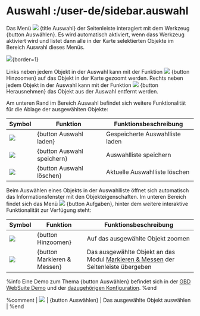 # Auswahl :/user-de/sidebar.auswahl

Das Menü ![](gbd-icon-auswahl-01.svg) {title Auswahl} der Seitenleiste interagiert mit dem Werkzeug {button Auswählen}. Es wird automatisch aktiviert, wenn dass Werkzeug aktiviert wird und listet dann alle in der Karte selektierten Objekte im Bereich Auswahl dieses Menüs. 

![](auswahl.png){border=1}

Links neben jedem Objekt in der Auswahl kann mit der Funktion ![](sharp-center_focus_weak-24px.svg) {button Hinzoomen} auf das Objekt in der Karte gezoomt werden. Rechts neben jedem Objekt in der Auswahl kann mit der Funktion ![](sharp-remove_circle_outline-24px.svg) {button Herausnehmen} das Objekt aus der Auswahl entfernt werden.

Am unteren Rand im Bereich Auswahl befindet sich weitere Funktionalität für die Ablage der ausgewählten Objekte:

| Symbol                                | Funktion                	| Funktionsbeschreibung                         |
|---------------------------------------|-------------------------------|-----------------------------------------------|
| ![](ic_folder_open_24px.svg)		| {button Auswahl laden}	| Gespeicherte Auswahlliste laden 		|
| ![](sharp-save-24px.svg)        	| {button Auswahl speichern}	| Auswahlliste speichern     			|
| ![](sharp-delete_forever-24px.svg)   	| {button Auswahl löschen}	| Aktuelle Auswahlliste löschen			|


Beim Auswählen eines Objekts in der Auswahlliste öffnet sich automatisch das Informationsfenster mit den Objekteigenschaften. Im unteren Bereich findet sich das Menü ![](round-settings-24px.svg) {button Aufgaben}, hinter dem weitere interaktive Funktionalität zur Verfügung steht:

| Symbol                                | Funktion                	| Funktionsbeschreibung                         									|
|---------------------------------------|-------------------------------|-----------------------------------------------------------------------------------------------------------------------|
| ![](sharp-center_focus_weak-24px.svg)	| {button Hinzoomen}		| Auf das ausgewählte Objekt zoomen											|
| ![](gbd-icon-markieren-messen-01.svg) | {button Markieren & Messen}	| Das ausgewählte Objekt an das Modul [Markieren & Messen](/user-de/sidebar.markierung) der Seitenleiste übergeben	|

%info
Eine Demo zum Thema {button Auswählen} befindet sich in der [GBD WebSuite Demo](https://gws-dev.gbd-consult.de/demo/select_tool) und der [dazugehörigen Konfiguration](https://github.com/gbd-consult/gbd-websuite/blob/master/app/gws/plugin/select_tool/_demo/select.cx).
%end

%comment
| ![](gbd-icon-auswahl-01.svg)   	| {button Auswählen}		| Das ausgewählte Objekt auswählen		|
%end
